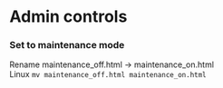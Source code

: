 # Admin controls
### Set to maintenance mode
Rename maintenance_off.html -> maintenance_on.html<br>
Linux `mv maintenance_off.html maintenance_on.html`
